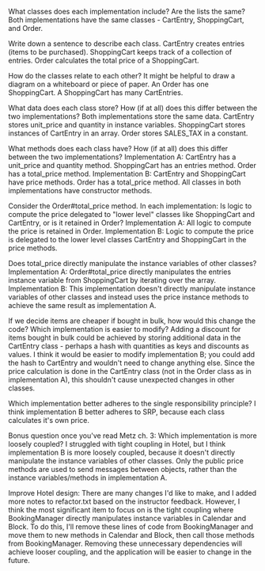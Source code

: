 What classes does each implementation include? Are the lists the same?
  Both implementations have the same classes - CartEntry, ShoppingCart, and Order.

Write down a sentence to describe each class.
  CartEntry creates entries (items to be purchased).
  ShoppingCart keeps track of a collection of entries.
  Order calculates the total price of a ShoppingCart.

How do the classes relate to each other? It might be helpful to draw a diagram on a whiteboard or piece of paper.
  An Order has one ShoppingCart.
  A ShoppingCart has many CartEntries.

What data does each class store? How (if at all) does this differ between the two implementations?
  Both implementations store the same data.
  CartEntry stores unit_price and quantity in instance variables.
  ShoppingCart stores instances of CartEntry in an array.
  Order stores SALES_TAX in a constant.

What methods does each class have? How (if at all) does this differ between the two implementations?
  Implementation A:
    CartEntry has a unit_price and quantity method.
    ShoppingCart has an entries method.
    Order has a total_price method.
  Implementation B:
    CartEntry and ShoppingCart have price methods.
    Order has a total_price method.
  All classes in both implementations have constructor methods.

Consider the Order#total_price method. In each implementation:
Is logic to compute the price delegated to "lower level" classes like ShoppingCart and CartEntry, or is it retained in Order?
  Implementation A:
    All logic to compute the price is retained in Order.
  Implementation B:
    Logic to compute the price is delegated to the lower level classes CartEntry and ShoppingCart in the price methods.

Does total_price directly manipulate the instance variables of other classes?
  Implementation A:
    Order#total_price directly manipulates the entries instance variable from ShoppingCart by iterating over the array.
  Implementation B:
    This implementation doesn't directly manipulate instance variables of other classes and instead uses the price instance methods to achieve the same result as implementation A.

If we decide items are cheaper if bought in bulk, how would this change the code? Which implementation is easier to modify?
  Adding a discount for items bought in bulk could be achieved by storing additional data in the CartEntry class - perhaps a hash with quantities as keys and discounts as values.
  I think it would be easier to modify implementation B; you could add the hash to CartEntry and wouldn't need to change anything else. Since the price calculation is done in the CartEntry class (not in the Order class as in implementation A), this shouldn't cause unexpected changes in other classes.

Which implementation better adheres to the single responsibility principle?
  I think implementation B better adheres to SRP, because each class calculates it's own price.

Bonus question once you've read Metz ch. 3: Which implementation is more loosely coupled?
  I struggled with tight coupling in Hotel, but I think implementation B is more loosely coupled, because it doesn't directly manipulate the instance variables of other classes. Only the public price methods are used to send messages between objects, rather than the instance variables/methods in implementation A.

Improve Hotel design:
  There are many changes I'd like to make, and I added more notes to refactor.txt based on the instructor feedback. However, I think the most significant item to focus on is the tight coupling where BookingManager directly manipulates instance variables in Calendar and Block. To do this, I'll remove these lines of code from BookingManager and move them to new methods in Calendar and Block, then call those methods from BookingManager. Removing these unnecessary dependencies will achieve looser coupling, and the application will be easier to change in the future.
